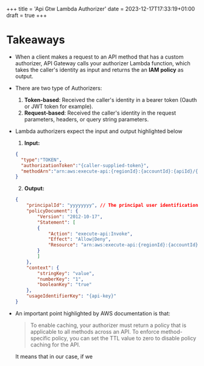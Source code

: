 +++
title = 'Api Gtw Lambda Authorizer'
date = 2023-12-17T17:33:19+01:00
draft = true
+++



# Takeaways

- When a client makes a request to an API method that has a custom authorizer, API Gateway calls your authorizer Lambda function, which takes the caller's identity as input and returns the an **IAM policy** as output.

- There are two type of Authorizers:
    1. __Token-based__: Received the caller's identity in a bearer token (Oauth or JWT token for example).
    2. __Request-based__: Received the caller's identity in the request parameters, headers, or query string parameters.
    
- Lambda authorizers expect the input and output highlighted below
    1. **Input:**
    ``` json
    {
      "type":"TOKEN",
      "authorizationToken":"{caller-supplied-token}",
      "methodArn":"arn:aws:execute-api:{regionId}:{accountId}:{apiId}/{stage}/{httpVerb}/[{resource}/[{child-resources}]]"
    }
    ```

    2. **Output:**
    ``` json
    {
        "principalId": "yyyyyyyy", // The principal user identification associated with the token sent by the client.
        "policyDocument": {
            "Version": "2012-10-17",
            "Statement": [
            {
                "Action": "execute-api:Invoke",
                "Effect": "Allow|Deny",
                "Resource": "arn:aws:execute-api:{regionId}:{accountId}:{apiId}/{stage}/{httpVerb}/[{resource}/[{child-resources}]]"
            }
            ]
        },
        "context": {
            "stringKey": "value",
            "numberKey": "1",
            "booleanKey": "true"
        },
        "usageIdentifierKey": "{api-key}"
    }
    ```

- An important point highlighted by AWS documentation is that: 
    > To enable caching, your authorizer must return a policy that is applicable to all methods across an API. To enforce method-specific policy, you can set the TTL value to zero to disable policy caching for the API.

    It means that in our case, if we 